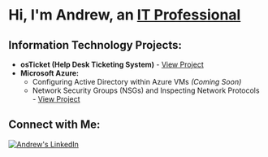 # Hi, I'm Andrew, an [IT Professional](https://www.linkedin.com/in/andrew-carl-thomas/)

## Information Technology Projects:

- **osTicket (Help Desk Ticketing System)** - [View Project](https://github.com/AndrewThomas63/OsTicket-PreReq/)
- **Microsoft Azure:**
  - Configuring Active Directory within Azure VMs *(Coming Soon)*
  - Network Security Groups (NSGs) and Inspecting Network Protocols - [View Project](https://github.com/AndrewThomas63/Performing-Activities-on-the-Network/)

## Connect with Me:

[![Andrew's LinkedIn](https://github.com/user-attachments/assets/311080bf-743a-4a18-8884-c0982731916d)](https://www.linkedin.com/in/andrew-carl-thomas/)
